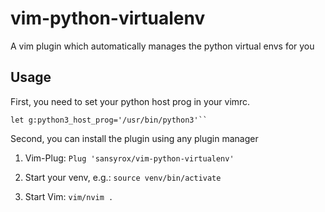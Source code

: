 # vim-python-virtualenv

A vim plugin which automatically manages the python virtual envs for you

## Usage

First, you need to set your python host prog in your vimrc.

` let g:python3_host_prog='/usr/bin/python3'``  `

Second, you can install the plugin using any plugin manager

1. Vim-Plug: `Plug 'sansyrox/vim-python-virtualenv'`

2. Start your venv, e.g.: `source venv/bin/activate`

3. Start Vim: `vim/nvim .`
